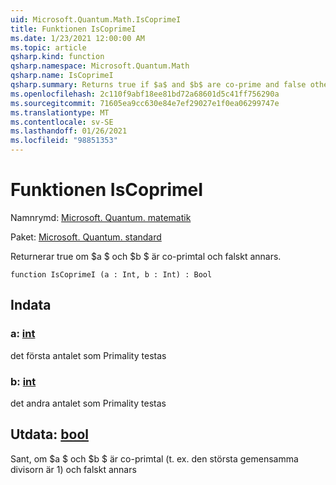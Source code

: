 ```yaml
---
uid: Microsoft.Quantum.Math.IsCoprimeI
title: Funktionen IsCoprimeI
ms.date: 1/23/2021 12:00:00 AM
ms.topic: article
qsharp.kind: function
qsharp.namespace: Microsoft.Quantum.Math
qsharp.name: IsCoprimeI
qsharp.summary: Returns true if $a$ and $b$ are co-prime and false otherwise.
ms.openlocfilehash: 2c110f9abf18ee81bd72a68601d5c41ff756290a
ms.sourcegitcommit: 71605ea9cc630e84e7ef29027e1f0ea06299747e
ms.translationtype: MT
ms.contentlocale: sv-SE
ms.lasthandoff: 01/26/2021
ms.locfileid: "98851353"
---
```

# <a name="iscoprimei-function"></a>Funktionen IsCoprimeI

Namnrymd: [Microsoft. Quantum. matematik](xref:Microsoft.Quantum.Math)

Paket: [Microsoft. Quantum. standard](https://nuget.org/packages/Microsoft.Quantum.Standard)


Returnerar true om $a $ och $b $ är co-primtal och falskt annars.

```qsharp
function IsCoprimeI (a : Int, b : Int) : Bool
```


## <a name="input"></a>Indata

### <a name="a--int"></a>a: [int](xref:microsoft.quantum.lang-ref.int)

det första antalet som Primality testas


### <a name="b--int"></a>b: [int](xref:microsoft.quantum.lang-ref.int)

det andra antalet som Primality testas



## <a name="output--bool"></a>Utdata: [bool](xref:microsoft.quantum.lang-ref.bool)

Sant, om $a $ och $b $ är co-primtal (t. ex. den största gemensamma divisorn är 1) och falskt annars